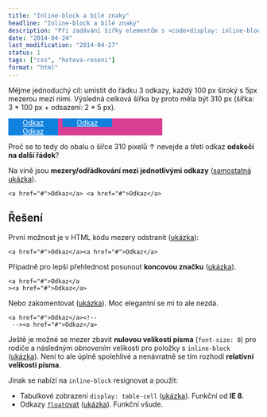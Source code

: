 ```yaml
---
title: "Inline-block a bílé znaky"
headline: "Inline-block a bílé znaky"
description: "Při zadávání šířky elementům s <code>display: inline-block</code> je nutné myslet na <i>bílé znaky</i> (whitespace)."
date: "2014-04-24"
last_modification: "2014-04-27"
status: 1
tags: ["css", "hotova-reseni"]
format: "html"
---
```


<p>Mějme jednoduchý cíl: umístit do řádku 3 odkazy, každý 100 px široký s 5px mezerou mezi nimi. Výsledná celková šířka by proto měla být 310 px (šířka: 3 * 100 px + odsazení: 2 * 5 px).</p>

<style>
  .obal a {background: #1081DD!important; color: #fff!important}
</style>
<div class="live">
<style>
.obal {
    width: 310px;
    background: #DA3F94;
}
.obal a {
    text-align: center;
    background: #1081DD;
    display: inline-block;
    width: 100px;
    margin-right: 5px;
}
.obal a.posledni {
    margin-right: 0;
}
</style>
<div class="obal">
    <a href="#">Odkaz</a>
    <a href="#">Odkaz</a>
    <a class="posledni" href="#">Odkaz</a>
</div>
</div>

<p>Proč se to tedy do obalu o šířce 310 pixelů ↑ nevejde a třetí odkaz <b>odskočí na další řádek</b>?</p>

<p>Na vině jsou <b>mezery/odřádkování mezi jednotlivými odkazy</b> (<a href="http://kod.djpw.cz/gvcb">samostatná ukázka</a>).</p>

<pre><code>&lt;a href="#">Odkaz&lt;/a><b> </b>&lt;a href="#">Odkaz&lt;/a></code></pre>

<h2 id="reseni">Řešení</h2>

<p>První možnost je v HTML kódu mezery odstranit (<a href="http://kod.djpw.cz/hvcb">ukázka</a>):</p>

<pre><code>&lt;a href="#">Odkaz&lt;/a>&lt;a href="#">Odkaz&lt;/a></code></pre>

<p>Případně pro lepší přehlednost posunout <b>koncovou značku</b> (<a href="http://kod.djpw.cz/kigb">ukázka</a>).</p>

<pre><code>&lt;a href="#">Odkaz&lt;/a
>&lt;a href="#">Odkaz&lt;/a></code></pre>

<p>Nebo zakomentovat (<a href="http://kod.djpw.cz/ivcb">ukázka</a>). Moc elegantní se mi to ale nezdá.</p>

<pre><code>&lt;a href="#">Odkaz&lt;/a>&lt;!--
 -->&lt;a href="#">Odkaz&lt;/a></code></pre>

<p>Ještě je možné se mezer zbavit <b>nulovou velikostí písma</b> (<code>font-size: 0</code>) pro rodiče a následným <i>obnovením</i> velikosti pro položky s <code>inline-block</code> (<a href="http://kod.djpw.cz/ligb">ukázka</a>). Není to ale úplně spolehlivé a nenávratně se tím rozhodí <b>relativní velikosti písma</b>.</p>

<p>Jinak se nabízí na <code>inline-block</code> resignovat a použít:</p>

<ul>
  <li>Tabulkové zobrazení <code>display: table-cell</code> (<a href="http://kod.djpw.cz/jvcb">ukázka</a>). Funkční od <b>IE 8</b>.</li>
  <li>Odkazy <a href="/float"><code>float</code>ovat</a> (<a href="http://kod.djpw.cz/lwcb">ukázka</a>). Funkční všude.</li>
</ul>